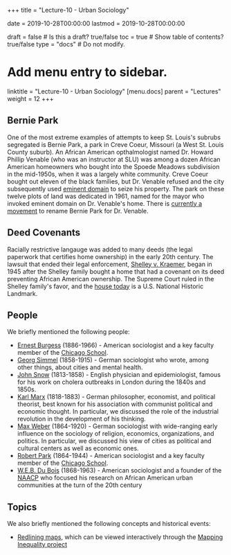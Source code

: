 +++
title = "Lecture-10 - Urban Sociology"

date = 2019-10-28T00:00:00
lastmod = 2019-10-28T00:00:00

draft = false  # Is this a draft? true/false
toc = true  # Show table of contents? true/false
type = "docs"  # Do not modify.

# Add menu entry to sidebar.
linktitle = "Lecture-10 - Urban Sociology"
[menu.docs]
  parent = "Lectures"
  weight = 12
+++

## Bernie Park
One of the most extreme examples of attempts to keep St. Louis's subrubs segregated is Bernie Park, a park in Creve Coeur, Missouri (a West St. Louis County suburb). An African American opthalmologist named Dr. Howard Phillip Venable (who was an instructor at SLU) was among a dozen African American homeowners who bought into the Spoede Meadows subdivision in the mid-1950s, when it was a largely white community. Creve Coeur bought out eleven of the black families, but Dr. Venable refused and the city subsequently used [eminent domain](https://en.wikipedia.org/wiki/Eminent_domain) to seize his property. The park on these twelve plots of land was dedicated in 1961, named for the mayor who invoked eminent domain on Dr. Venable's home. There is [currently a movement](https://www.stltoday.com/news/local/govt-and-politics/creve-coeur-park-named-for-ex-mayor-may-be-renamed/article_1bdb6234-573e-5f05-8cb9-c0d499321e3b.html) to rename Bernie Park for Dr. Venable.

## Deed Covenants
Racially restrictive langauge was added to many deeds (the legal paperwork that certifies home ownership) in the early 20th century. The lawsuit that ended their legal enforcement, [Shelley v. Kraemer](https://en.wikipedia.org/wiki/Shelley_v._Kraemer), began in 1945 after the Shelley family bought a home that had a covenant on its deed preventing African American ownership. The Supreme Court ruled in the Shelley family's favor, and the [house today](https://en.wikipedia.org/wiki/Shelley_House_(St._Louis,_Missouri)) is a U.S. National Historic Landmark.


## People
We briefly mentioned the following people:

* [Ernest Burgess](https://en.wikipedia.org/wiki/Ernest_Burgess) (1886-1966) - American sociologist and a key faculty member of the [Chicago School](https://en.wikipedia.org/wiki/Chicago_school_(sociology)).
* [Georg Simmel](https://en.wikipedia.org/wiki/Georg_Simmel) (1858-1915) - German sociologist who wrote, among other things, about cities and mental health.
* [John Snow](https://en.wikipedia.org/wiki/John_Snow) (1813-1858) - English physician and epidemiologist, famous for his work on cholera outbreaks in London during the 1840s and 1850s.
* [Karl Marx](https://en.wikipedia.org/wiki/Karl_Marx) (1818-1883) - German philosopher, economist, and political theorist, best known for his association with communist political and economic thought. In particular, we discussed the role of the industrial revolution in the development of his thinking.
* [Max Weber](https://en.wikipedia.org/wiki/Max_Weber) (1864-1920) - German sociologist with wide-ranging early influence on the sociology of religion, economics, organizations, and politics. In particular, we discussed his view of cities as political and cultural centers as well as economic ones.
* [Robert Park](https://en.wikipedia.org/wiki/Robert_E._Park) (1864-1944) - American sociologist and a key faculty member of the [Chicago School](https://en.wikipedia.org/wiki/Chicago_school_(sociology)).
* [W.E.B. Du Bois](https://en.wikipedia.org/wiki/W._E._B._Du_Bois) (1868-1963) - American sociologist and a founder of the [NAACP](https://en.wikipedia.org/wiki/NAACP) who focused his research on African American urban communities at the turn of the 20th century


## Topics
We also briefly mentioned the following concepts and historical events:

* [Redlining maps](https://dsl.richmond.edu/panorama/redlining/#loc=5/39.1/-94.58&text=intro), which can be viewed interactively through the [Mapping Inequality project](https://dsl.richmond.edu/panorama/redlining/)
